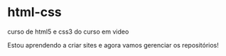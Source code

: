 # html-css
curso de html5 e css3 do curso em video

Estou aprendendo a criar sites e agora vamos gerenciar os repositórios!
